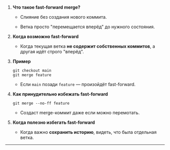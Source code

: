 

1. **Что такое fast-forward merge?**
    
    - Слияние без создания нового коммита.
        
    - Ветка просто "перемещается вперёд" до нужного состояния.
        
2. **Когда возможно fast-forward**
    
    - Когда текущая ветка **не содержит собственных коммитов**, а другая идёт строго "вперёд".
        
3. **Пример**
    
    ```
    git checkout main
    git merge feature
    ```
    
    - Если `main` позади `feature` — произойдёт fast-forward.
        
4. **Как принудительно избежать fast-forward**
    
    ```
    git merge --no-ff feature
    ```
    
    - Создаст merge-коммит даже если можно перемотать.
        
5. **Когда полезно избегать fast-forward**
    
    - Когда важно **сохранить историю**, видеть, что была отдельная ветка.
        

---
